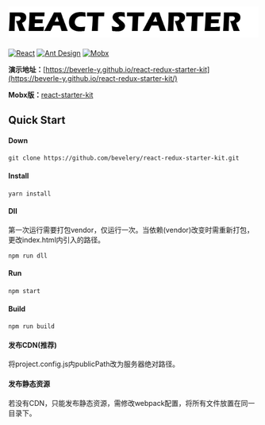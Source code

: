![react-starter-kit](./logo.png)
---------------------------------------------------------------
[![React](https://img.shields.io/badge/react-^16.2.0-brightgreen.svg?style=flat-square)](https://github.com/facebook/react)
[![Ant Design](https://img.shields.io/badge/ant--design-^3.0.3-yellowgreen.svg?style=flat-square)](https://github.com/ant-design/ant-design)
[![Mobx](https://img.shields.io/badge/redux-^4.0.0-orange.svg?style=flat-square)](https://github.com/reduxjs/redux)

**演示地址：**[https://beverle-y.github.io/react-redux-starter-kit](https://beverle-y.github.io/react-redux-starter-kit/)

**Mobx版：**[react-starter-kit](https://github.com/beverle-y/react-starter-kit)

## Quick Start
#### Down
~~~
git clone https://github.com/bevelery/react-redux-starter-kit.git
~~~

#### Install
~~~
yarn install
~~~

#### Dll
第一次运行需要打包vendor，仅运行一次。当依赖(vendor)改变时需重新打包，更改index.html内引入的路径。
~~~
npm run dll
~~~

#### Run
~~~
npm start
~~~

#### Build
~~~
npm run build
~~~

#### 发布CDN(推荐)

将project.config.js内publicPath改为服务器绝对路径。

#### 发布静态资源

若没有CDN，只能发布静态资源，需修改webpack配置，将所有文件放置在同一目录下。

